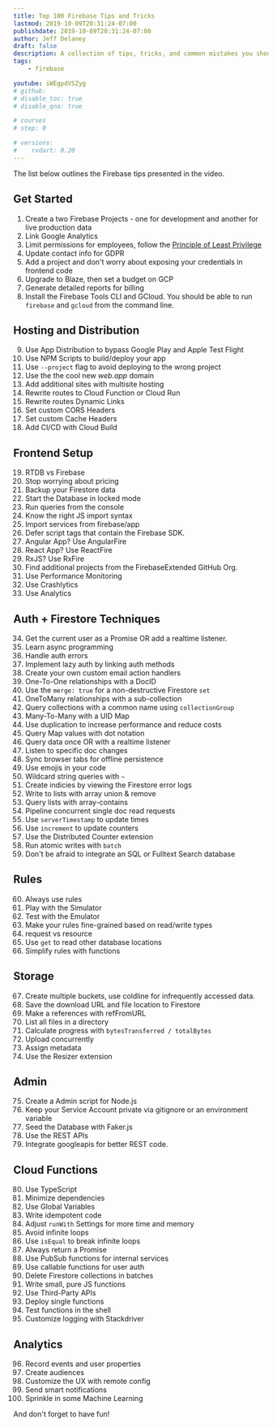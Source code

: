 ```yaml
---
title: Top 100 Firebase Tips and Tricks
lastmod: 2019-10-09T20:31:24-07:00
publishdate: 2019-10-09T20:31:24-07:00
author: Jeff Delaney
draft: false
description: A collection of tips, tricks, and common mistakes you should know about when working with Firebase. 
tags: 
    - firebase

youtube: iWEgpdVSZyg
# github: 
# disable_toc: true
# disable_qna: true

# courses
# step: 0

# versions:
#    rxdart: 0.20
---
```


The list below outlines the Firebase tips presented in the video. 

## Get Started

1. Create a two Firebase Projects - one for development and another for live production data
2. Link Google Analytics
3. Limit permissions for employees, follow the [Principle of Least Privilege](https://en.wikipedia.org/wiki/Principle_of_least_privilege) 
4. Update contact info for GDPR
5. Add a project and don't worry about exposing your credentials in frontend code
6. Upgrade to Blaze, then set a budget on GCP
7. Generate detailed reports for billing
8. Install the Firebase Tools CLI and GCloud. You should be able to run `firebase` and `gcloud` from the command line. 

## Hosting and Distribution

9. Use App Distribution to bypass Google Play and Apple Test Flight
10. Use NPM Scripts to build/deploy your app
11. Use `--project` flag to avoid deploying to the wrong project
12. Use the the cool new *web.app* domain
13. Add additional sites with multisite hosting
14. Rewrite routes to Cloud Function or Cloud Run 
15. Rewrite routes Dynamic Links
16. Set custom CORS Headers
17. Set custom Cache Headers
18. Add CI/CD with Cloud Build

## Frontend Setup

19. RTDB vs Firebase
20. Stop worrying about pricing
21. Backup your Firestore data
22. Start the Database in locked mode
23. Run queries from the console
24. Know the right JS import syntax
25. Import services from firebase/app
26. Defer script tags that contain the Firebase SDK.
27. Angular App? Use AngularFire
28. React App? Use ReactFire
29. RxJS? Use RxFire
30. Find additional projects from the FirebaseExtended GitHub Org. 
31. Use Performance Monitoring
32. Use Crashlytics
33. Use Analytics


## Auth + Firestore Techniques

34. Get the current user as a Promise OR add a realtime listener. 
35. Learn async programming
36. Handle auth errors
37. Implement lazy auth by linking auth methods
38. Create your own custom email action handlers
39. One-To-One relationships with a DocID
40. Use the `merge: true` for a non-destructive Firestore `set`
41. OneToMany relationships with a sub-collection
42. Query collections with a common name using `collectionGroup`
43. Many-To-Many with a UID Map
44. Use duplication to increase performance and reduce costs
45. Query Map values with dot notation 
46. Query data once OR with a realtime listener
47. Listen to specific doc changes
48. Sync browser tabs for offline persistence
49. Use emojis in your code
50. Wildcard string queries with `~`
51. Create indicies by viewing the Firestore error logs
52. Write to lists with array union & remove
53. Query lists with array-contains
54. Pipeline concurrent single doc read requests
55. Use `serverTimestamp` to update times 
56. Use `increment` to update counters
57. Use the Distributed Counter extension
58. Run atomic writes with `batch`
59. Don't be afraid to integrate an SQL or Fulltext Search database

## Rules

60. Always use rules
61. Play with the Simulator
62. Test with the Emulator
63. Make your rules fine-grained based on read/write types
64. request vs resource
65. Use `get` to read other database locations
66. Simplify rules with functions

## Storage

67. Create multiple buckets, use coldline for infrequently accessed data.
68. Save the download URL and file location to Firestore
69. Make a references with refFromURL
70. List all files in a directory
71. Calculate progress with `bytesTransferred / totalBytes`
72. Upload concurrently
73. Assign metadata
74. Use the Resizer extension

##  Admin

75. Create a Admin script for Node.js
76. Keep your Service Account private via gitignore or an environment variable
77. Seed the Database with Faker.js
78. Use the REST APIs 
79. Integrate googleapis for better REST code.

## Cloud Functions

80. Use TypeScript
81. Minimize dependencies
82. Use Global Variables
83. Write idempotent code
84. Adjust `runWith` Settings for more time and memory
85. Avoid infinite loops
86. Use `isEqual` to break infinite loops
87. Always return a Promise
88. Use PubSub functions for internal services
89. Use callable functions for user auth
90. Delete Firestore collections in batches 
91. Write small, pure JS functions
92. Use Third-Party APIs
93. Deploy single functions
94. Test functions in the shell
95. Customize logging with Stackdriver

## Analytics

96. Record events and user properties
97. Create audiences
98. Customize the UX with remote config
99. Send smart notifications
100. Sprinkle in some Machine Learning

And don't forget to have fun!